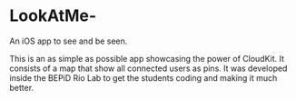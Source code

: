 # LookAtMe-
An iOS app to see and be seen.

This is an as simple as possible app showcasing the power of CloudKit. It consists of a map that show all connected users as pins. It was developed inside the BEPiD Rio Lab to get the students coding and making it much better.
